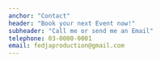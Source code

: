 ```yaml
---
anchor: "Contact"
header: "Book your next Event now!"
subheader: "Call me or send me an Email"
telephone: 03-0000-0001
email: fedjaproduction@gmail.com 
---
```

